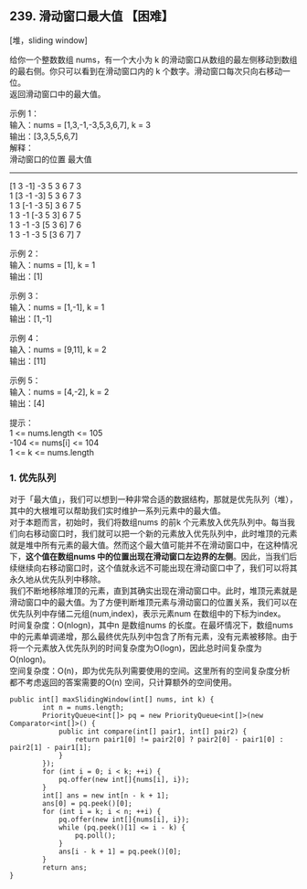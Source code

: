 ## 239. 滑动窗口最大值 【困难】     
[堆，sliding window]     

给你一个整数数组 nums，有一个大小为 k 的滑动窗口从数组的最左侧移动到数组的最右侧。你只可以看到在滑动窗口内的 k 个数字。滑动窗口每次只向右移动一位。      
返回滑动窗口中的最大值。        

示例 1：      
输入：nums = [1,3,-1,-3,5,3,6,7], k = 3       
输出：[3,3,5,5,6,7]     
解释：       
滑动窗口的位置                最大值     
---------------               -----    
[1  3  -1] -3  5  3  6  7       3     
 1 [3  -1  -3] 5  3  6  7       3     
 1  3 [-1  -3  5] 3  6  7       5     
 1  3  -1 [-3  5  3] 6  7       5     
 1  3  -1  -3 [5  3  6] 7       6      
 1  3  -1  -3  5 [3  6  7]      7       

示例 2：     
输入：nums = [1], k = 1     
输出：[1]      

示例 3：     
输入：nums = [1,-1], k = 1     
输出：[1,-1]     

示例 4：      
输入：nums = [9,11], k = 2      
输出：[11]      

示例 5：     
输入：nums = [4,-2], k = 2      
输出：[4]      

提示：     
1 <= nums.length <= 105     
-104 <= nums[i] <= 104     
1 <= k <= nums.length     

### 1. 优先队列     
对于「最大值」，我们可以想到一种非常合适的数据结构，那就是优先队列（堆），其中的大根堆可以帮助我们实时维护一系列元素中的最大值。   
对于本题而言，初始时，我们将数组nums 的前k 个元素放入优先队列中。每当我们向右移动窗口时，我们就可以把一个新的元素放入优先队列中，此时堆顶的元素就是堆中所有元素的最大值。然而这个最大值可能并不在滑动窗口中，在这种情况下，<b>这个值在数组nums 中的位置出现在滑动窗口左边界的左侧</b>。因此，当我们后续继续向右移动窗口时，这个值就永远不可能出现在滑动窗口中了，我们可以将其永久地从优先队列中移除。    
我们不断地移除堆顶的元素，直到其确实出现在滑动窗口中。此时，堆顶元素就是滑动窗口中的最大值。为了方便判断堆顶元素与滑动窗口的位置关系，我们可以在优先队列中存储二元组(num,index)，表示元素num 在数组中的下标为index。       
时间复杂度：O(nlogn)，其中n 是数组nums 的长度。在最坏情况下，数组nums 中的元素单调递增，那么最终优先队列中包含了所有元素，没有元素被移除。由于将一个元素放入优先队列的时间复杂度为O(logn)，因此总时间复杂度为O(nlogn)。     
空间复杂度：O(n)，即为优先队列需要使用的空间。这里所有的空间复杂度分析都不考虑返回的答案需要的O(n) 空间，只计算额外的空间使用。      
```
public int[] maxSlidingWindow(int[] nums, int k) {
        int n = nums.length;
        PriorityQueue<int[]> pq = new PriorityQueue<int[]>(new Comparator<int[]>() {
            public int compare(int[] pair1, int[] pair2) {
                return pair1[0] != pair2[0] ? pair2[0] - pair1[0] : pair2[1] - pair1[1];
            }
        });
        for (int i = 0; i < k; ++i) {
            pq.offer(new int[]{nums[i], i});
        }
        int[] ans = new int[n - k + 1];
        ans[0] = pq.peek()[0];
        for (int i = k; i < n; ++i) {
            pq.offer(new int[]{nums[i], i});
            while (pq.peek()[1] <= i - k) {
                pq.poll();
            }
            ans[i - k + 1] = pq.peek()[0];
        }
        return ans;
}
```



























